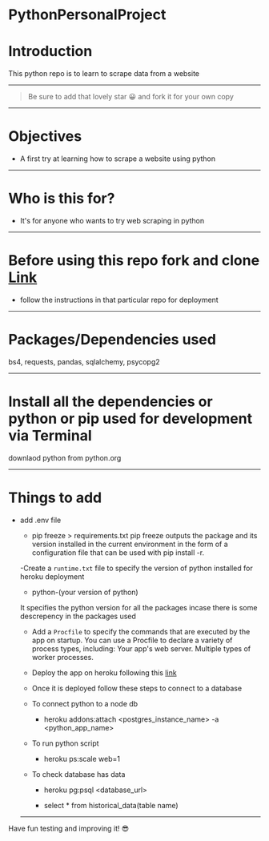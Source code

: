 # PythonPersonalProject

# Introduction

This python repo is to learn to scrape data from a website

---

> Be sure to add that lovely star 😀 and fork it for your own copy

---

# Objectives

- A first try at learning how to scrape a website using python

---

# Who is this for?

- It's for anyone who wants to try web scraping in python

---

# Before using this repo fork and clone [Link](https://github.com/meera-ramesh19/PersonalProject)

- follow the instructions in that particular repo for deployment

---

# Packages/Dependencies used

bs4, requests, pandas, sqlalchemy, psycopg2

---

# Install all the dependencies or python or pip used for development via Terminal

downlaod python from python.org

---

# Things to add

- add .env file 

  - pip freeze > requirements.txt
    pip freeze outputs the package and its version installed in the current environment in the form of a configuration file that can be used with pip install -r.

  -Create a `runtime.txt` file to specify the version of python installed for heroku deployment

  - python-(your version of python)

  It specifies the python version for all the packages incase there is some descrepency in the packages used

  - Add a `Procfile` to specify the commands that are executed by the app on startup. You can use a Procfile to declare a variety of process types, including: Your app's web server. Multiple types of worker processes.

  - Deploy the app on heroku following this [link](https://devcenter.heroku.com/articles/getting-started-with-python)

  - Once it is deployed follow these steps to connect to a database

  - To connect python to a node db

    - heroku addons:attach <postgres_instance_name> -a <python_app_name>

  - To run python script

    - heroku ps:scale web=1

  - To check database has data
  
    - heroku pg:psql <database_url>

    - select \* from historical_data(table name)

  ***

Have fun testing and improving it! 😎

